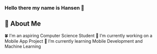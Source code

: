 ### Hello there my name is Hansen 👋

## 🚀 About Me
🍀 I'm an aspiring Computer Science Student
🔭 I’m currently working on a Mobile App Project 
🌱 I’m currently learning Mobile Development and Machine Learning

<!--
**whizt/whizt** is a ✨ _special_ ✨ repository because its `README.md` (this file) appears on your GitHub profile.

Here are some ideas to get you started:

- 🔭 I’m currently working on ...
- 🌱 I’m currently learning ...
- 👯 I’m looking to collaborate on ...
- 🤔 I’m looking for help with ...
- 💬 Ask me about ...
- 📫 How to reach me: ...
- 😄 Pronouns: ...
- ⚡ Fun fact: ...
-->
